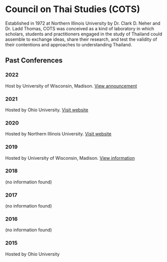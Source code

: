 # Council on Thai Studies (COTS)

Established in 1972 at Northern Illinois University by Dr. Clark D. Neher and Dr. Ladd Thomas, COTS was conceived as a kind of laboratory in which scholars, students and practitioners engaged in the study of Thailand could assemble to exchange ideas, share their research, and test the validity of their contentions and approaches to understanding Thailand.

## Past Conferences

### 2022

Host by University of Wisconsin, Madison. [View announcement](https://seasia.wisc.edu/cots-conference-announcement/)

### 2021

Hosted by Ohio University. [Visit website](https://www.ohio.edu/cis/council-on-thai-studies)

### 2020

Hosted by Northern Illinois University. [Visit website](https://www.niu.edu/cots/council/index.shtml)

### 2019

Hosted by University of Wisconsin, Madison. [View information](https://seasia.wisc.edu/wp-content/uploads/sites/218/2019/10/Council-on-Thai-Studies-2019-1.pdf)

### 2018

(no information found)

### 2017

(no information found)

### 2016

(no information found)

### 2015

Hosted by Ohio University
